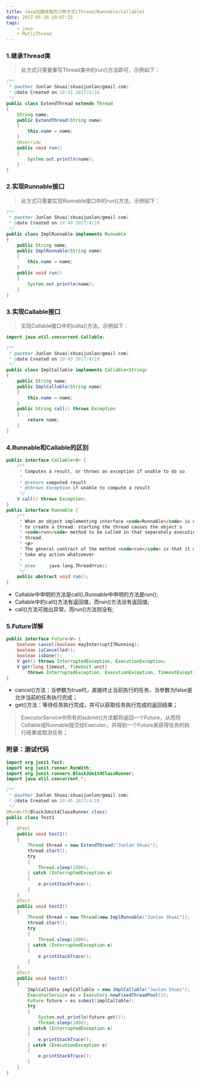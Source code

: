 ```yaml
---
title: Java创建线程的三种方式(Thread/Runnable/Callable)
date: 2017-05-26 10:07:15
tags:
    - java
    - MutliThread
---
```


### 1.继承Thread类
> 此方式只需要重写Thread类中的run()方法即可，示例如下：

```java
/**
 * @author Junlan Shuai[shuaijunlan@gmail.com].
 * @date Created on 19:41 2017/4/10.
 */
public class ExtendThread extends Thread
{
    String name;
    public ExtendThread(String name)
    {
        this.name = name;
    }
    @Override
    public void run()
    {
        System.out.println(name);
    }
}
```

<!-- more -->
### 2.实现Runnable接口
> 此方式只需要实现Runnable接口中的run()方法，示例如下：

```java
/**
 * @author Junlan Shuai[shuaijunlan@gmail.com].
 * @date Created on 19:40 2017/4/10.
 */
public class ImplRunnable implements Runnable
{
    public String name;
    public ImplRunnable(String name)
    {
        this.name = name;
    }
    public void run()
    {
        System.out.println(name);
    }
}
```
### 3.实现Callable接口
> 实现Callable接口中的calla()方法，示例如下：

```java
import java.util.concurrent.Callable;

/**
 * @author Junlan Shuai[shuaijunlan@gmail.com].
 * @date Created on 19:43 2017/4/10.
 */
public class ImplCallable implements Callable<String>
{
    public String name;
    public ImplCallable(String name)
    {
        this.name = name;
    }
    public String call() throws Exception
    {
        return name;
    }
}
```
### 4.Runnable和Callable的区别
```java
public interface Callable<V> {
    /**
     * Computes a result, or throws an exception if unable to do so.
     *
     * @return computed result
     * @throws Exception if unable to compute a result
     */
    V call() throws Exception;
}
public interface Runnable {
    /**
     * When an object implementing interface <code>Runnable</code> is used
     * to create a thread, starting the thread causes the object's
     * <code>run</code> method to be called in that separately executing
     * thread.
     * <p>
     * The general contract of the method <code>run</code> is that it may
     * take any action whatsoever.
     *
     * @see     java.lang.Thread#run()
     */
    public abstract void run();
}

```
* Callable中申明的方法是call(),Runnable中申明的方法是run();
* Callable中的call()方法有返回值，而run()方法没有返回值;
* call()方法可抛出异常，而run()方法则没有;
### 5.Future详解

```java
public interface Future<V> {
    boolean cancel(boolean mayInterruptIfRunning);
    boolean isCancelled();
    boolean isDone();
    V get() throws InterruptedException, ExecutionException;
    V get(long timeout, TimeUnit unit)
        throws InterruptedException, ExecutionException, TimeoutException;
}
```
* cancel()方法：当参数为true时，直接终止当前执行的任务，当参数为false是允许当前的任务执行完成；
* get()方法：等待任务执行完成，并可以获取任务执行完成的返回结果；

> ExecutorService中所有的submit()方法都将返回一个Future，从而将Callable或Runnable提交给Executor，并得到一个Future来获得任务的执行结果或取消任务；

### 附录：测试代码
```java
import org.junit.Test;
import org.junit.runner.RunWith;
import org.junit.runners.BlockJUnit4ClassRunner;
import java.util.concurrent.*;

/**
 * @author Junlan Shuai[shuaijunlan@gmail.com].
 * @date Created on 19:45 2017/4/10.
 */
@RunWith(BlockJUnit4ClassRunner.class)
public class Test1
{
    @Test
    public void test1()
    {
        Thread thread = new ExtendThread("Junlan Shuai");
        thread.start();
        try
        {
            Thread.sleep(1000);
        } catch (InterruptedException e)
        {
            e.printStackTrace();
        }
    }
    @Test
    public void test2()
    {
        Thread thread = new Thread(new ImplRunnable("Junlan Shuai"));
        thread.start();
        try
        {
            Thread.sleep(1000);
        } catch (InterruptedException e)
        {
            e.printStackTrace();
        }
    }
    @Test
    public void test3()
    {
        ImplCallable implCallable = new ImplCallable("Junlan Shuai");
        ExecutorService es = Executors.newFixedThreadPool(3);
        Future future = es.submit(implCallable);
        try
        {
            System.out.println(future.get());
            Thread.sleep(1000);
        } catch (InterruptedException e)
        {
            e.printStackTrace();
        } catch (ExecutionException e)
        {
            e.printStackTrace();
        }
    }
}
```
